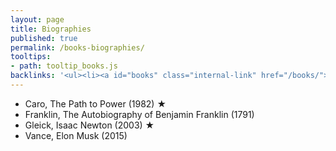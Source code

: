 ```yaml
---
layout: page
title: Biographies
published: true
permalink: /books-biographies/
tooltips: 
- path: tooltip_books.js
backlinks: '<ul><li><a id="books" class="internal-link" href="/books/">Books</a></li></ul>'
---
```


* Caro, The Path to Power (1982) ★
* Franklin, The Autobiography of Benjamin Franklin (1791)
* Gleick, Isaac Newton (2003) ★
* Vance, Elon Musk (2015)
